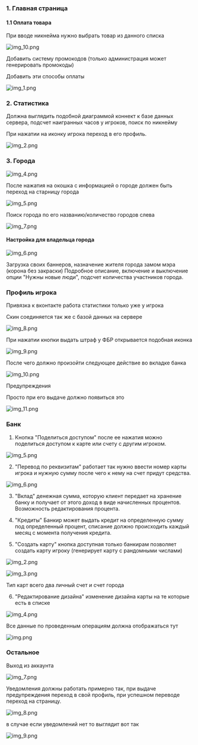 ### 1. Главная страница
#### 1.1 Оплата товара
При вводе никнейма нужно выбрать товар из данного списка

![img_10.png](img_10.png)

Добавить систему промокодов (только администрация может генерировать промокоды)

Добавить эти способы оплаты

![img_1.png](asssets/img_1.png)


### 2. Статистика

Должна выглядить подобной диаграммой коннект к базе данных сервера, подсчет наигранных часов у игроков, поиск по никнейму

При нажатии на иконку игрока переход в его профиль.

![img_2.png](asssets/img_2.png)
### 3. Города

![img_4.png](asssets/img_4.png)

После нажатия на окошка с информацией о городе должен быть переход на старницу города

![img_5.png](asssets/img_5.png)

Поиск города по его названию/количество городов слева

![img_7.png](asssets/img_7.png)

#### Настройка для владельца города 

![img_6.png](asssets/img_6.png)

Загрузка своих баннеров, назначение жителя города замом мэра (корона без закраски)
Подробное описание, включение и выключение опции "Нужны новые люди", подсчет количества участников города.

### Профиль игрока

Привязка к вконтакте работа статистики только уже у игрока

Скин соединяется так же с базой данных на сервере

![img_8.png](asssets/img_8.png)

При нажатии кнопки выдать штраф у ФБР открывается подобная иконка 

![img_9.png](asssets/img_9.png)

После чего должно произойти следующее действие во вкладке банка

![img_10.png](asssets/img_10.png)

Предупреждения

Просто при его выдаче должно появиться это

![img_11.png](asssets/img_11.png)

### Банк

1. Кнопка "Поделиться доступом" после ее нажатия можно поделиться доступом к карте или счету с другим игроком.

![img_5.png](img_5.png)

2. "Перевод по реквизитам" работает так нужно ввести номер карты игрока и нужную сумму после чего к нему на счет придут средства.

![img_6.png](img_6.png)

3. "Вклад" денежная сумма, которую клиент передает на хранение банку и получает от этого доход в виде начисленных процентов. Возможность редактирования процента.

4. "Кредиты" Банкир может выдать кредит на определенную сумму под определенный процент, списание должно происходить каждый месяц с момента получения кредита.

5. "Создать карту" кнопка доступная только банкирам позволяет создать карту игроку (генерирует карту с рандомными числами)

![img_2.png](img_2.png)

![img_3.png](img_3.png)

Тип карт всего два личный счет и счет города

6. "Редактирование дизайна" изменение дизайна карты на те которые есть в списке

![img_4.png](img_4.png)

Все данные по проведенным операциям должна отображаться тут

![img.png](img.png)

### Остальное

Выход из аккаунта

![img_7.png](img_7.png)

Уведомления должны работать примерно так, при выдаче предупреждения переход в свой профиль, при успешном переводе переход на страницу.

![img_8.png](img_8.png)

в случае если уведомлений нет то выглядит вот так

![img_9.png](img_9.png)